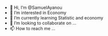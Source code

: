 - 👋 Hi, I’m @SamuelAyanou
- 👀 I’m interested in Economy
- 🌱 I’m currently learning Statistic and economy
- 💞️ I’m looking to collaborate on ...
- 📫 How to reach me ...

<!---
SamuelAyanou/SamuelAyanou is a ✨ special ✨ repository because its `README.md` (this file) appears on your GitHub profile.
You can click the Preview link to take a look at your changes.
--->

